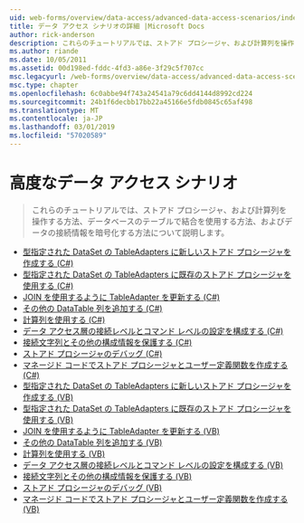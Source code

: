 ```yaml
---
uid: web-forms/overview/data-access/advanced-data-access-scenarios/index
title: データ アクセス シナリオの詳細 |Microsoft Docs
author: rick-anderson
description: これらのチュートリアルでは、ストアド プロシージャ、および計算列を操作する方法、データベースのテーブルで結合を使用する方法、およびデータ接続情報を暗号化する方法について説明しています.
ms.author: riande
ms.date: 10/05/2011
ms.assetid: 00d198ed-fddc-4fd3-a86e-3f29c5f707cc
msc.legacyurl: /web-forms/overview/data-access/advanced-data-access-scenarios
msc.type: chapter
ms.openlocfilehash: 6c0abbe94f743a24541a79c6dd4144d8992cd224
ms.sourcegitcommit: 24b1f6decbb17bb22a45166e5fdb0845c65af498
ms.translationtype: MT
ms.contentlocale: ja-JP
ms.lasthandoff: 03/01/2019
ms.locfileid: "57020589"
---
```

<a name="advanced-data-access-scenarios"></a>高度なデータ アクセス シナリオ
====================
> これらのチュートリアルでは、ストアド プロシージャ、および計算列を操作する方法、データベースのテーブルで結合を使用する方法、およびデータの接続情報を暗号化する方法について説明します。


- [型指定された DataSet の TableAdapters に新しいストアド プロシージャを作成する (C#)](creating-new-stored-procedures-for-the-typed-dataset-s-tableadapters-cs.md)
- [型指定された DataSet の TableAdapters に既存のストアド プロシージャを使用する (C#)](using-existing-stored-procedures-for-the-typed-dataset-s-tableadapters-cs.md)
- [JOIN を使用するように TableAdapter を更新する (C#)](updating-the-tableadapter-to-use-joins-cs.md)
- [その他の DataTable 列を追加する (C#)](adding-additional-datatable-columns-cs.md)
- [計算列を使用する (C#)](working-with-computed-columns-cs.md)
- [データ アクセス層の接続レベルとコマンド レベルの設定を構成する (C#)](configuring-the-data-access-layer-s-connection-and-command-level-settings-cs.md)
- [接続文字列とその他の構成情報を保護する (C#)](protecting-connection-strings-and-other-configuration-information-cs.md)
- [ストアド プロシージャのデバッグ (C#)](debugging-stored-procedures-cs.md)
- [マネージド コードでストアド プロシージャとユーザー定義関数を作成する (C#)](creating-stored-procedures-and-user-defined-functions-with-managed-code-cs.md)
- [型指定された DataSet の TableAdapters に新しいストアド プロシージャを作成する (VB)](creating-new-stored-procedures-for-the-typed-dataset-s-tableadapters-vb.md)
- [型指定された DataSet の TableAdapters に既存のストアド プロシージャを使用する (VB)](using-existing-stored-procedures-for-the-typed-dataset-s-tableadapters-vb.md)
- [JOIN を使用するように TableAdapter を更新する (VB)](updating-the-tableadapter-to-use-joins-vb.md)
- [その他の DataTable 列を追加する (VB)](adding-additional-datatable-columns-vb.md)
- [計算列を使用する (VB)](working-with-computed-columns-vb.md)
- [データ アクセス層の接続レベルとコマンド レベルの設定を構成する (VB)](configuring-the-data-access-layer-s-connection-and-command-level-settings-vb.md)
- [接続文字列とその他の構成情報を保護する (VB)](protecting-connection-strings-and-other-configuration-information-vb.md)
- [ストアド プロシージャのデバッグ (VB)](debugging-stored-procedures-vb.md)
- [マネージド コードでストアド プロシージャとユーザー定義関数を作成する (VB)](creating-stored-procedures-and-user-defined-functions-with-managed-code-vb.md)

